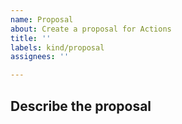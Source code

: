 ```yaml
---
name: Proposal
about: Create a proposal for Actions
title: ''
labels: kind/proposal
assignees: ''

---
```

## Describe the proposal
